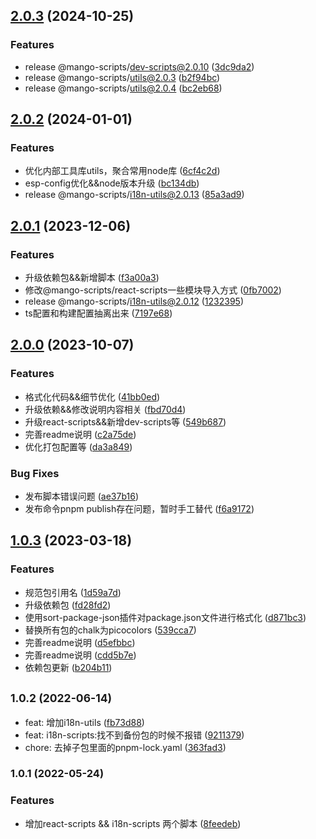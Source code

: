 ## [2.0.3](https://github.com/AlbertLin0923/mango-scripts/compare/@mango-scripts/i18n-scripts@2.0.2...@mango-scripts/i18n-scripts@2.0.3) (2024-10-25)


### Features

* release @mango-scripts/dev-scripts@2.0.10 ([3dc9da2](https://github.com/AlbertLin0923/mango-scripts/commit/3dc9da20ea3563dac29fa552236b785593df8ca7))
* release @mango-scripts/utils@2.0.3 ([b2f94bc](https://github.com/AlbertLin0923/mango-scripts/commit/b2f94bc0344083d3b070dbb1f09dc81cd761e659))
* release @mango-scripts/utils@2.0.4 ([bc2eb68](https://github.com/AlbertLin0923/mango-scripts/commit/bc2eb68c67b7b8fc5f7fd4b78f29e24efa45ecce))

## [2.0.2](https://github.com/AlbertLin0923/mango-scripts/compare/@mango-scripts/i18n-scripts@2.0.1...@mango-scripts/i18n-scripts@2.0.2) (2024-01-01)


### Features

* 优化内部工具库utils，聚合常用node库 ([6cf4c2d](https://github.com/AlbertLin0923/mango-scripts/commit/6cf4c2d4472b4a862f02770c900d3131f7349d7f))
* esp-config优化&&node版本升级 ([bc134db](https://github.com/AlbertLin0923/mango-scripts/commit/bc134db9114d50b9bb0da6659f13409f6a305848))
* release @mango-scripts/i18n-utils@2.0.13 ([85a3ad9](https://github.com/AlbertLin0923/mango-scripts/commit/85a3ad9ca02dc67d419d424b6d13a53bc3771d68))

## [2.0.1](https://github.com/AlbertLin0923/mango-scripts/compare/@mango-scripts/i18n-scripts@2.0.0...@mango-scripts/i18n-scripts@2.0.1) (2023-12-06)


### Features

* 升级依赖包&&新增脚本 ([f3a00a3](https://github.com/AlbertLin0923/mango-scripts/commit/f3a00a3504b36d95aff0efeabbecad4c08e778c5))
* 修改@mango-scripts/react-scripts一些模块导入方式 ([0fb7002](https://github.com/AlbertLin0923/mango-scripts/commit/0fb7002f5afb291016bf4463c9a35b90414d85cb))
* release @mango-scripts/i18n-utils@2.0.12 ([1232395](https://github.com/AlbertLin0923/mango-scripts/commit/1232395175dff2813920ca56e0bb6eaa5a80c8ba))
* ts配置和构建配置抽离出来 ([7197e68](https://github.com/AlbertLin0923/mango-scripts/commit/7197e6827f9673720e790fcdc31955547a50b9d7))

## [2.0.0](https://github.com/AlbertLin0923/mango-scripts/compare/@mango-scripts/i18n-scripts@1.0.3...@mango-scripts/i18n-scripts@2.0.0) (2023-10-07)


### Features

* 格式化代码&&细节优化 ([41bb0ed](https://github.com/AlbertLin0923/mango-scripts/commit/41bb0ede7c15b029cd7cfd508f0c191505a02920))
* 升级依赖&&修改说明内容相关 ([fbd70d4](https://github.com/AlbertLin0923/mango-scripts/commit/fbd70d44c00e1670131d83bd4d72e779a9f5a81f))
* 升级react-scripts&&新增dev-scripts等 ([549b687](https://github.com/AlbertLin0923/mango-scripts/commit/549b687cff4c02bc808b4928a382c395c2767e01))
* 完善readme说明 ([c2a75de](https://github.com/AlbertLin0923/mango-scripts/commit/c2a75dec532a8e95024bca4af0f1f844ba6b81f8))
* 优化打包配置等 ([da3a849](https://github.com/AlbertLin0923/mango-scripts/commit/da3a84947ff00d22729e22e6bfe6da8f9a122eb7))


### Bug Fixes

* 发布脚本错误问题 ([ae37b16](https://github.com/AlbertLin0923/mango-scripts/commit/ae37b161bb7fdea5fdf4e99e336074ff4f40e155))
* 发布命令pnpm publish存在问题，暂时手工替代 ([f6a9172](https://github.com/AlbertLin0923/mango-scripts/commit/f6a9172a7e8818323e0bcdb84118ffe29c239139))

## [1.0.3](https://github.com/AlbertLin0923/mango-scripts/compare/@mango-scripts/i18n-scripts@1.0.2...@mango-scripts/i18n-scripts@1.0.3) (2023-03-18)

### Features

* 规范包引用名 ([1d59a7d](https://github.com/AlbertLin0923/mango-scripts/commit/1d59a7dc2155ae4e73238d51c8c9717c2f126cb4))
* 升级依赖包 ([fd28fd2](https://github.com/AlbertLin0923/mango-scripts/commit/fd28fd26d3715ab019869f0e552240c1d20bf2b8))
* 使用sort-package-json插件对package.json文件进行格式化 ([d871bc3](https://github.com/AlbertLin0923/mango-scripts/commit/d871bc3f77eac29a7551f6ffcea2906989853378))
* 替换所有包的chalk为picocolors ([539cca7](https://github.com/AlbertLin0923/mango-scripts/commit/539cca79842ee17490ad873f0aa31974c166c677))
* 完善readme说明 ([d5efbbc](https://github.com/AlbertLin0923/mango-scripts/commit/d5efbbc38cdb98427edd4a2323d79ac80ac0331a))
* 完善readme说明 ([cdd5b7e](https://github.com/AlbertLin0923/mango-scripts/commit/cdd5b7ea2fa1adad5b1bd7ae240fa4f0a56835d7))
* 依赖包更新 ([b204b11](https://github.com/AlbertLin0923/mango-scripts/commit/b204b11597b8d92e2388bf14d1785016c2b2d74b))

## <small>1.0.2 (2022-06-14)</small>

* feat: 增加i18n-utils ([fb73d88](https://github.com/AlbertLin0923/mango-scripts/commit/fb73d88))
* feat: i18n-scripts:找不到备份包的时候不报错 ([9211379](https://github.com/AlbertLin0923/mango-scripts/commit/9211379))
* chore: 去掉子包里面的pnpm-lock.yaml ([363fad3](https://github.com/AlbertLin0923/mango-scripts/commit/363fad3))

### 1.0.1 (2022-05-24)

### Features

* 增加react-scripts && i18n-scripts 两个脚本 ([8feedeb](https://github.com/AlbertLin0923/mango-scripts/commit/8feedeb342c27f08849e89425661727afef1e763))
